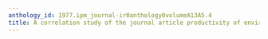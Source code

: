 ```yaml
---
anthology_id: 1977.ipm_journal-ir0anthology0volumeA13A5.4
title: A correlation study of the journal article productivity of environmental scientists
---
```

